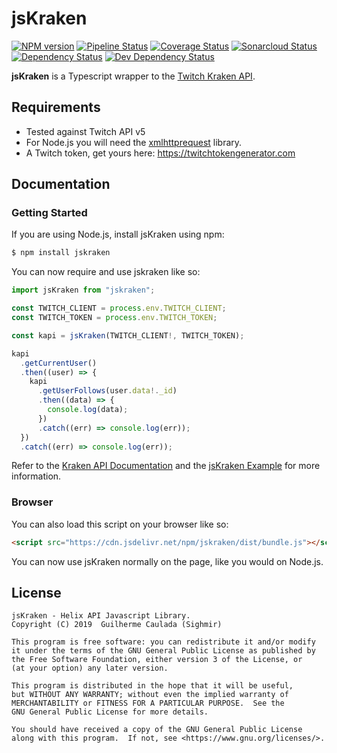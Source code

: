 # jsKraken

[npm-url]: https://npmjs.org/package/jskraken
[npm-image]: https://img.shields.io/npm/v/jskraken.svg
[pipeline-image]: https://github.com/Sighmir/jsKraken/workflows/CI/CD/badge.svg
[pipeline-url]: https://github.com/Sighmir/jsKraken/actions?query=workflow%3ACI%2FCD
[coverage-image]: https://codecov.io/gh/Sighmir/jsKraken/graph/badge.svg
[coverage-url]: https://codecov.io/gh/Sighmir/jsKraken
[quality-image]: https://sonarcloud.io/api/project_badges/measure?project=jsKraken&metric=alert_status
[quality-url]: https://sonarcloud.io/dashboard?id=jsKraken
[depstat-url]: https://david-dm.org/Sighmir/jsKraken
[depstat-image]: https://david-dm.org/Sighmir/jsKraken/status.svg
[devdepstat-url]: https://david-dm.org/Sighmir/jsKraken?type=dev
[devdepstat-image]: https://david-dm.org/Sighmir/jsKraken/dev-status.svg

[![NPM version][npm-image]][npm-url]
[![Pipeline Status][pipeline-image]][pipeline-url]
[![Coverage Status][coverage-image]][coverage-url]
[![Sonarcloud Status][quality-image]][quality-url]
[![Dependency Status][depstat-image]][depstat-url]
[![Dev Dependency Status][devdepstat-image]][devdepstat-url]

**jsKraken** is a Typescript wrapper to the [Twitch Kraken API](https://dev.twitch.tv/docs/v5).

## Requirements

- Tested against Twitch API v5
- For Node.js you will need the [xmlhttprequest](https://www.npmjs.com/package/xmlhttprequest) library.
- A Twitch token, get yours here: https://twitchtokengenerator.com

## Documentation

### Getting Started

If you are using Node.js, install jsKraken using npm:

```bash
$ npm install jskraken
```

You can now require and use jskraken like so:

```ts
import jsKraken from "jskraken";

const TWITCH_CLIENT = process.env.TWITCH_CLIENT;
const TWITCH_TOKEN = process.env.TWITCH_TOKEN;

const kapi = jsKraken(TWITCH_CLIENT!, TWITCH_TOKEN);

kapi
  .getCurrentUser()
  .then((user) => {
    kapi
      .getUserFollows(user.data!._id)
      .then((data) => {
        console.log(data);
      })
      .catch((err) => console.log(err));
  })
  .catch((err) => console.log(err));
```

Refer to the [Kraken API Documentation](https://dev.twitch.tv/docs/v5) and the [jsKraken Example](https://github.com/Sighmir/jsKraken/tree/master/example) for more information.

### Browser

You can also load this script on your browser like so:

```html
<script src="https://cdn.jsdelivr.net/npm/jskraken/dist/bundle.js"></script>
```

You can now use jsKraken normally on the page, like you would on Node.js.

## License

```
jsKraken - Helix API Javascript Library.
Copyright (C) 2019  Guilherme Caulada (Sighmir)

This program is free software: you can redistribute it and/or modify
it under the terms of the GNU General Public License as published by
the Free Software Foundation, either version 3 of the License, or
(at your option) any later version.

This program is distributed in the hope that it will be useful,
but WITHOUT ANY WARRANTY; without even the implied warranty of
MERCHANTABILITY or FITNESS FOR A PARTICULAR PURPOSE.  See the
GNU General Public License for more details.

You should have received a copy of the GNU General Public License
along with this program.  If not, see <https://www.gnu.org/licenses/>.
```
